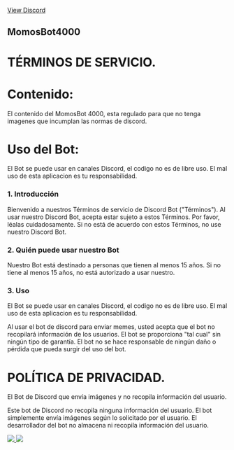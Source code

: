 <a href="" class="btn">View Discord</a>

## MomosBot4000

# TÉRMINOS DE SERVICIO.
# Contenido:
El contenido del MomosBot 4000, esta regulado para que no tenga imagenes que incumplan las normas de discord.
# Uso del Bot:
El Bot se puede usar en canales Discord, el codigo no es de libre uso. El mal uso de esta aplicacion es tu responsabilidad.


### 1. Introducción

Bienvenido a nuestros Términos de servicio de Discord Bot ("Términos"). Al usar nuestro Discord Bot, acepta estar sujeto a estos Términos. Por favor, léalas cuidadosamente. Si no está de acuerdo con estos Términos, no use nuestro Discord Bot.

### 2. Quién puede usar nuestro Bot

Nuestro Bot está destinado a personas que tienen al menos 15 años. Si no tiene al menos 15 años, no está autorizado a usar nuestro.

### 3. Uso

El Bot se puede usar en canales Discord, el codigo no es de libre uso. El mal uso de esta aplicacion es tu responsabilidad.

Al usar el bot de discord para enviar memes, usted acepta que el bot no recopilará información de los usuarios. El bot se proporciona "tal cual" sin ningún tipo de garantía. El bot no se hace responsable de ningún daño o pérdida que pueda surgir del uso del bot.



# POLÍTICA DE PRIVACIDAD.
El Bot de Discord que envía imágenes y no recopila información del usuario.

Este bot de Discord no recopila ninguna información del usuario. El bot simplemente envía imágenes según lo solicitado por el usuario. El desarrollador del bot no almacena ni recopila información del usuario.

<a href="https://top.gg/bot/930529820310372372">
  <img src="https://top.gg/api/widget/servers/930529820310372372.svg">
</a>

<a href="https://top.gg/bot/930529820310372372">
  <img src="https://top.gg/api/widget/930529820310372372.svg">
</a>
